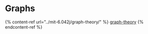 # Graphs

{% content-ref url="../mit-6.042j/graph-theory/" %}
[graph-theory](../mit-6.042j/graph-theory/)
{% endcontent-ref %}
